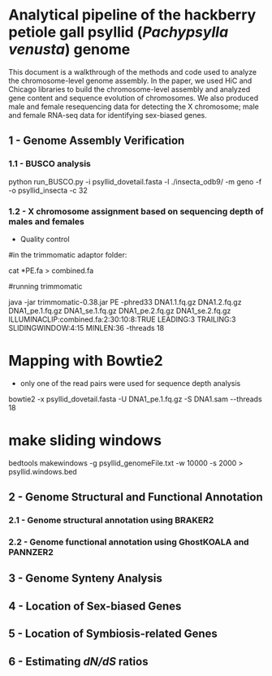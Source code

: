 # Analytical pipeline of the hackberry petiole gall psyllid (*Pachypsylla venusta*) genome

This document is a walkthrough of the methods and code used to analyze the chromosome-level genome assembly. In the paper, we used HiC and Chicago libraries to build the chromosome-level assembly and analyzed gene content and sequence evolution of chromosomes. We also produced male and female resequencing data for detecting the X chromosome; male and female RNA-seq data for identifying sex-biased genes.

## 1 - Genome Assembly Verification

### 1.1 - BUSCO analysis

python run_BUSCO.py -i psyllid_dovetail.fasta -l ./insecta_odb9/ -m geno -f -o psyllid_insecta -c 32

### 1.2 - X chromosome assignment based on sequencing depth of males and females

- Quality control

#in the trimmomatic adaptor folder:

cat \*PE.fa > combined.fa

#running trimmomatic

java -jar trimmomatic-0.38.jar PE -phred33 DNA1.1.fq.gz DNA1.2.fq.gz DNA1_pe.1.fq.gz DNA1_se.1.fq.gz DNA1_pe.2.fq.gz DNA1_se.2.fq.gz ILLUMINACLIP:combined.fa:2:30:10:8:TRUE LEADING:3 TRAILING:3 SLIDINGWINDOW:4:15 MINLEN:36 -threads 18

# Mapping with Bowtie2 #
- only one of the read pairs were used for sequence depth analysis

bowtie2 -x psyllid_dovetail.fasta -U DNA1_pe.1.fq.gz -S DNA1.sam --threads 18

# make sliding windows #
bedtools makewindows -g psyllid_genomeFile.txt -w 10000 -s 2000 > psyllid.windows.bed

## 2 - Genome Structural and Functional Annotation

### 2.1 - Genome structural annotation using BRAKER2

### 2.2 - Genome functional annotation using GhostKOALA and PANNZER2

## 3 - Genome Synteny Analysis

## 4 - Location of Sex-biased Genes

## 5 - Location of Symbiosis-related Genes

## 6 - Estimating *dN/dS* ratios


